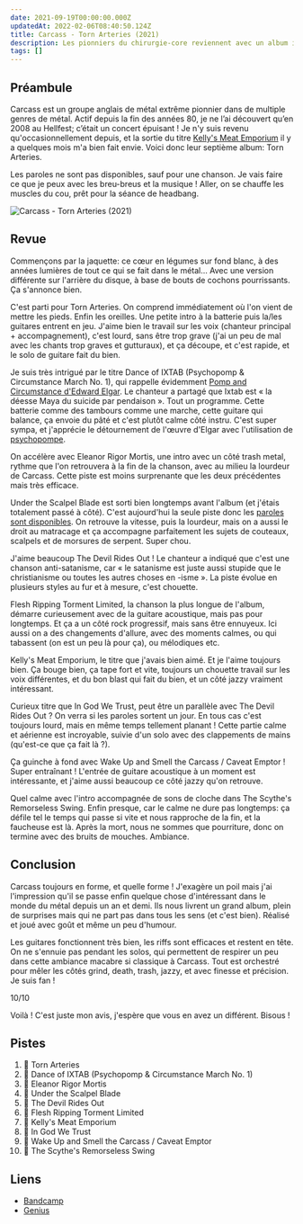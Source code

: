 ```yaml
---
date: 2021-09-19T00:00:00.000Z
updatedAt: 2022-02-06T08:40:50.124Z
title: Carcass - Torn Arteries (2021)
description: Les pionniers du chirurgie-core reviennent avec un album incroyable.
tags: []
---
```


## Préambule

Carcass est un groupe anglais de métal extrême pionnier dans de multiple genres de métal. Actif depuis la fin des années 80, je ne l’ai découvert qu’en 2008 au Hellfest; c’était un concert épuisant ! Je n'y suis revenu qu'occasionnellement depuis, et la sortie du titre [Kelly's Meat Emporium](https://www.youtube.com/watch?v=hdcfhccjk78) il y a quelques mois m'a bien fait envie. Voici donc leur septième album: Torn Arteries.

Les paroles ne sont pas disponibles, sauf pour une chanson. Je vais faire ce que je peux avec les breu-breus et la musique ! Aller, on se chauffe les muscles du cou, prêt pour la séance de headbang.

![Carcass - Torn Arteries (2021)](/assets/contentful/1giOnuyhI4vfReqjbVTFUP/38d2252f60cd8aed3f22f0eb5661aa9b/carcass_-_torn_arteries.jpg)

## Revue

Commençons par la jaquette: ce cœur en légumes sur fond blanc, à des années lumières de tout ce qui se fait dans le métal... Avec une version différente sur l'arrière du disque, à base de bouts de cochons pourrissants. Ça s'annonce bien.

C'est parti pour Torn Arteries. On comprend immédiatement où l'on vient de mettre les pieds. Enfin les oreilles. Une petite intro à la batterie puis la/les guitares entrent en jeu. J'aime bien le travail sur les voix (chanteur principal + accompagnement), c'est lourd, sans être trop grave (j'ai un peu de mal avec les chants trop graves et gutturaux), et ça découpe, et c'est rapide, et le solo de guitare fait du bien.

Je suis très intrigué par le titre Dance of IXTAB (Psychopomp & Circumstance March No. 1), qui rappelle évidemment [Pomp and Circumstance d'Edward Elgar](https://www.youtube.com/watch?v=qGIM5HdnY4g). Le chanteur a partagé que Ixtab est « la déesse Maya du suicide par pendaison ». Tout un programme. Cette batterie comme des tambours comme une marche, cette guitare qui balance, ça envoie du pâté et c'est plutôt calme côté instru. C'est super sympa, et j'apprécie le détournement de l'œuvre d'Elgar avec l'utilisation de [psychopompe](https://fr.wikipedia.org/wiki/Psychopompe).

On accélère avec Eleanor Rigor Mortis, une intro avec un côté trash metal, rythme que l'on retrouvera à la fin de la chanson, avec au milieu la lourdeur de Carcass. Cette piste est moins surprenante que les deux précédentes mais très efficace.

Under the Scalpel Blade est sorti bien longtemps avant l'album (et j'étais totalement passé à côté). C'est aujourd'hui la seule piste donc les [paroles sont disponibles](https://genius.com/Carcass-under-the-scalpel-blade-lyrics). On retrouve la vitesse, puis la lourdeur, mais on a aussi le droit au matracage et ça accompagne parfaitement les sujets de couteaux, scalpels et de morsures de serpent. Super chou.

J'aime beaucoup The Devil Rides Out ! Le chanteur a indiqué que c'est une chanson anti-satanisme, car « le satanisme est juste aussi stupide que le christianisme ou toutes les autres choses en -isme ». La piste évolue en plusieurs styles au fur et à mesure, c'est chouette.

Flesh Ripping Torment Limited, la chanson la plus longue de l'album, démarre curieusement avec de la guitare acoustique, mais pas pour longtemps. Et ça a un côté rock progressif, mais sans être ennuyeux. Ici aussi on a des changements d'allure, avec des moments calmes, ou qui tabassent (on est un peu là pour ça), ou mélodiques etc.

Kelly's Meat Emporium, le titre que j'avais bien aimé. Et je l'aime toujours bien. Ça bouge bien, ça tape fort et vite, toujours un chouette travail sur les voix différentes, et du bon blast qui fait du bien, et un côté jazzy vraiment intéressant.

Curieux titre que In God We Trust, peut être un parallèle avec The Devil Rides Out ? On verra si les paroles sortent un jour. En tous cas c'est toujours lourd, mais en même temps tellement planant ! Cette partie calme et aérienne est incroyable, suivie d'un solo avec des clappements de mains (qu'est-ce que ça fait là ?).

Ça guinche à fond avec Wake Up and Smell the Carcass / Caveat Emptor ! Super entraînant ! L'entrée de guitare acoustique à un moment est intéressante, et j'aime aussi beaucoup ce côté jazzy qu'on retrouve.

Quel calme avec l'intro accompagnée de sons de cloche dans The Scythe's Remorseless Swing. Enfin presque, car le calme ne dure pas longtemps: ça défile tel le temps qui passe si vite et nous rapproche de la fin, et la faucheuse est là. Après la mort, nous ne sommes que pourriture, donc on termine avec des bruits de mouches. Ambiance.

## Conclusion

Carcass toujours en forme, et quelle forme ! J'exagère un poil mais j'ai l'impression qu'il se passe enfin quelque chose d'intéressant dans le monde du métal depuis un an et demi. Ils nous livrent un grand album, plein de surprises mais qui ne part pas dans tous les sens (et c'est bien). Réalisé et joué avec goût et même un peu d'humour.

Les guitares fonctionnent très bien, les riffs sont efficaces et restent en tête. On ne s'ennuie pas pendant les solos, qui permettent de respirer un peu dans cette ambiance macabre si classique à Carcass. Tout est orchestré pour mêler les côtés grind, death, trash, jazzy, et avec finesse et précision. Je suis fan !

10/10

Voilà ! C'est juste mon avis, j'espère que vous en avez un différent. Bisous !

## Pistes

1. 💖 Torn Arteries
2. 💖 Dance of IXTAB (Psychopomp & Circumstance March No. 1)
3. 💖 Eleanor Rigor Mortis
4. 💖 Under the Scalpel Blade
5. 💖 The Devil Rides Out
6. 💖 Flesh Ripping Torment Limited
7. 💖 Kelly's Meat Emporium
8. 💖 In God We Trust
9. 💖 Wake Up and Smell the Carcass / Caveat Emptor
10. 💖 The Scythe's Remorseless Swing

## Liens

- [Bandcamp](https://carcass.bandcamp.com/album/torn-arteries)
- [Genius](https://genius.com/albums/Carcass/Torn-arteries)
